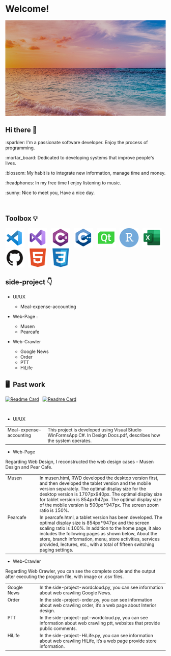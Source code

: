 <p align="center"><a><h1>Welcome!</h1></a><img width="1000" height="300" src="https://github.com/helloyachu/helloyachu/blob/main/tool/images.png"></p>

## Hi there 👋
<p>:sparkler: I'm a passionate software developer. Enjoy the process of programming.</p>
<p>:mortar_board: Dedicated to developing systems that improve people's lives.</p>
<p>:blossom: My habit is to integrate new information, manage time and money.</p>
<p>:headphones: In my free time I enjoy listening to music.</p>
<p>:sunny: Nice to meet you, Have a nice day.</p>

<br>

## Toolbox :bulb:
<img  src="https://github.com/helloyachu/helloyachu/blob/main/tool/vscode.png" alt="vscode" width="60" height="60"/> &nbsp;
<img  src="https://github.com/helloyachu/helloyachu/blob/main/tool/Visual Studio.png" alt="Visual Studio" width="60" height="60"/> &nbsp;
<img  src="https://github.com/helloyachu/helloyachu/blob/main/tool/c-sharp.png" alt="c-sharp" width="60" height="60"/> &nbsp;
<img  src="https://github.com/helloyachu/helloyachu/blob/main/tool/c++.png" alt="c++" width="60" height="60"/> &nbsp;
<img  src="https://github.com/helloyachu/helloyachu/blob/main/tool/Qt.png" alt="Qt" width="60" height="60"/> &nbsp;
<img  src="https://github.com/helloyachu/helloyachu/blob/main/tool/RStudio.png" alt="RStudio" width="60" height="60"/> &nbsp;
<img  src="https://github.com/helloyachu/helloyachu/blob/main/tool/excel.png" alt="excel" width="60" height="60"/> &nbsp;
<img  src="https://github.com/helloyachu/helloyachu/blob/main/tool/Github.png" alt="Github" width="60" height="60"/> &nbsp;
<img  src="https://raw.githubusercontent.com/devicons/devicon/1119b9f84c0290e0f0b38982099a2bd027a48bf1/icons/html5/html5-plain.svg" alt="HTML5" width="60" height="60"/> &nbsp;
<img  src="https://raw.githubusercontent.com/devicons/devicon/1119b9f84c0290e0f0b38982099a2bd027a48bf1/icons/css3/css3-original.svg" alt="CSS3" width="60" height="60"/>

## side-project :point_down:
 - UI/UX
   - Meal-expense-accounting

 - Web-Page : 
   - Musen
   - Pearcafe

 - Web-Crawler
   - Google News
   - Order
   - PTT
   - HiLife

## 🖥 &nbsp;Past work
[![Readme Card](https://github-readme-stats.vercel.app/api/pin/?username=helloyachu&repo=Side-Project&bg_color=0d1116&title_color=ce09ec&text_color=a4aacb&icon_color=007ec6)](https://github.com/helloyachu/Side-Project.git) &nbsp; [![Readme Card](https://github-readme-stats.vercel.app/api/pin/?username=helloyachu&repo=Side-Project&bg_color=0d1116&title_color=ce09ec&text_color=a4aacb&icon_color=007ec6)](https://github.com/helloyachu/Side-Project.git)




<br>

 - UI/UX
<table>
  <tr>
    <td valign="top" width="25%">Meal-expense-accounting</td>
    <td valign="top" width="75%">This project is developed using Visual Studio WinFormsApp C#.
In Design Docs.pdf, describes how the system operates.</td>
  </tr>
</table>

 - Web-Page
<table>
  <p>Regarding Web Design, I reconstructed the web design cases - Musen Design and Pear Cafe.</p>
  <tr>
    <td valign="top" width="20%">Musen</td>
    <td valign="top" width="80%">In musen.html, RWD developed the desktop version first, and then developed the tablet version and the mobile version separately. The optimal display size for the desktop version is 1707px940px. The optimal display size for tablet version is 854px947px. The optimal display size of the mobile version is 500px*947px. The screen zoom ratio is 150%.</td>
  </tr>
  <tr>
    <td valign="top" width="20%">Pearcafe</td>
    <td valign="top" width="80%">In pearcafe.html, a tablet version has been developed. The optimal display size is 854px*947px and the screen scaling ratio is 100%. In addition to the home page, it also includes the following pages as shown below, About the store, branch information, menu, store activities, services provided, lectures, etc., with a total of fifteen switching paging settings.</td>
  </tr>
</table>

 -  Web-Crawler
<table>
    <p>Regarding Web Crawler, you can see the complete code and the output after executing the program file, with image or .csv files.</p>
  <tr>
    <td valign="top" width="20%">Google News</td>
    <td valign="top" width="80%">In the side-project-wordcloud.py, you can see information about web crawling Google News.</td>
  </tr>
  <tr>
    <td valign="top" width="20%">Order</td>
    <td valign="top" width="80%">In the side-project-order.py, you can see information about web crawling order, it’s a web page about Interior design.</td>
  </tr>
  <tr>
    <td valign="top" width="20%">PTT</td>
    <td valign="top" width="80%">In the side-project-ppt-wordcloud.py, you can see information about web crawling ptt, websites that provide public comments.</td>
  </tr>
  <tr>
    <td valign="top" width="20%">HiLife</td>
    <td valign="top" width="80%">In the side-project-HiLife.py, you can see information about web crawling HiLife, it’s a web page provide store information.</td>
  </tr>
</table>

<!--
**helloyachu/helloyachu** is a ✨ _special_ ✨ repository because its `README.md` (this file) appears on your GitHub profile.

Here are some ideas to get you started:

- 🔭 I’m currently working on ...
- 🌱 I’m currently learning ...
- 👯 I’m looking to collaborate on ...
- 🤔 I’m looking for help with ...
- 💬 Ask me about ...
- 📫 How to reach me: ...
- 😄 Pronouns: ...
- ⚡ Fun fact: ...
-->
